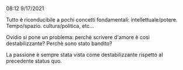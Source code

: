 08:12 9/17/2021

Tutto è riconducibile a pochi concetti fondamentali: intellettuale/potere. Tempo/spazio. cultura/politica, etc...

Ovidio si pone un problema: perchè scrivere d'amore è così destabilizzante? Perchè sono stato bandito?

La passione è sempre stata vista come destabilizzante rispetto al precedente status quo.
